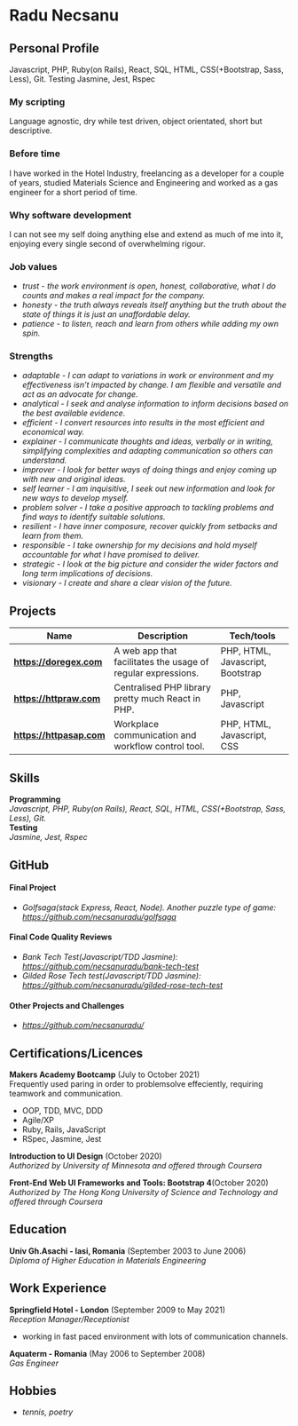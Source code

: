 # Radu Necsanu

## Personal Profile
Javascript, PHP, Ruby(on Rails), React, SQL, HTML, CSS(+Bootstrap, Sass, Less), Git. Testing Jasmine, Jest, Rspec

### My scripting
Language agnostic, dry while test driven, object orientated, short but descriptive.

### Before time
I have worked in the Hotel Industry, freelancing as a developer for a couple of years, studied Materials Science and Engineering and worked as a gas engineer for a short period of time.

### Why software development
I can not see my self doing anything else and extend as much of me into it, enjoying every single second of overwhelming rigour.

### Job values
* _trust - the work environment is open, honest, collaborative, what I do counts and makes a real impact for the company._<br />
* _honesty - the truth always reveals itself anything but the truth about the state of things it is just an unaffordable delay._<br />
* _patience - to listen, reach and learn from others while adding my own spin._<br />

### Strengths
* _adaptable - I can adapt to variations in work or environment and my effectiveness isn’t impacted by change. I am flexible and versatile and act as an advocate for change._<br />
* _analytical - I seek and analyse information to inform decisions based on the best available evidence._<br />
* _efficient - I convert resources into results in the most efficient and economical way._<br />
* _explainer - I communicate thoughts and ideas, verbally or in writing, simplifying complexities and adapting communication so others can understand._<br />
* _improver - I look for better ways of doing things and enjoy coming up with new and original ideas._<br />
* _self learner - I am inquisitive, I seek out new information and look for new ways to develop myself._<br/>
* _problem solver - I take a positive approach to tackling problems and find ways to identify suitable solutions._<br />
* _resilient - I have inner composure, recover quickly from setbacks and learn from them._<br />
* _responsible - I take ownership for my decisions and hold myself accountable for what I have promised to deliver._<br />
* _strategic - I look at the big picture and consider the wider factors and long term implications of decisions._<br />
* _visionary - I create and share a clear vision of the future._<br />

## Projects 
| Name                         | Description       | Tech/tools        |
| ---------------------------- | ----------------- | ----------------- |
| **https://doregex.com** | A web app that facilitates the usage of regular expressions. | PHP, HTML, Javascript, Bootstrap |
| **https://httpraw.com** | Centralised PHP library pretty much React in PHP. | PHP, Javascript |
| **https://httpasap.com** | Workplace communication and workflow control tool. | PHP, HTML, Javascript, CSS |

## Skills
**Programming**<br />
_Javascript, PHP, Ruby(on Rails), React, SQL, HTML, CSS(+Bootstrap, Sass, Less), Git._<br />
**Testing**<br />
_Jasmine, Jest, Rspec_

## GitHub
#### Final Project
 - _Golfsaga(stack Express, React, Node). Another puzzle type of game: https://github.com/necsanuradu/golfsaga_
#### Final Code Quality Reviews
- _Bank Tech Test(Javascript/TDD Jasmine): https://github.com/necsanuradu/bank-tech-test_
- _Gilded Rose Tech test(Javascript/TDD Jasmine): https://github.com/necsanuradu/gilded-rose-tech-test_
#### Other Projects and Challenges
- _https://github.com/necsanuradu/_

## Certifications/Licences
**Makers Academy Bootcamp** (July to October 2021)<br />
Frequently used paring in order to problemsolve effeciently, requiring teamwork and communication.
- OOP, TDD, MVC, DDD
- Agile/XP
- Ruby, Rails, JavaScript
- RSpec, Jasmine, Jest

**Introduction to UI Design** (October 2020)<br />
_Authorized by University of Minnesota and offered through Coursera_

**Front-End Web UI Frameworks and Tools: Bootstrap 4**(October 2020)<br />
_Authorized by The Hong Kong University of Science and Technology and offered through Coursera_

## Education
**Univ Gh.Asachi - Iasi, Romania** (September 2003 to June 2006)<br />
_Diploma of Higher Education in Materials Engineering_

## Work Experience
**Springfield Hotel - London** (September 2009 to May 2021) <br />
_Reception Manager/Receptionist_
- working in fast paced environment with lots of communication channels.

**Aquaterm - Romania** (May 2006 to September 2008)<br />
_Gas Engineer_

## Hobbies
* _tennis, poetry_
